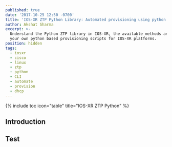 ```yaml
---
published: true
date: '2017-10-25 12:50 -0700'
title: 'IOS-XR ZTP Python Library: Automated provisioning using python'
author: Akshat Sharma
excerpt: >-
  Understand the Python ZTP library in IOS-XR, the available methods and build
  your own python based provisioning scripts for IOS-XR platforms.
position: hidden
tags:
  - iosxr
  - cisco
  - linux
  - ztp
  - python
  - CLI
  - automate
  - provision
  - dhcp
---
```


{% include toc icon="table" title="IOS-XR ZTP Python" %}

## Introduction


## Test

